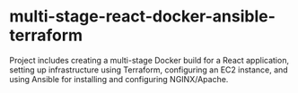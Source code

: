 # multi-stage-react-docker-ansible-terraform
Project includes creating a multi-stage Docker build for a React application, setting up infrastructure using Terraform, configuring an EC2 instance, and using Ansible for installing and configuring NGINX/Apache.
